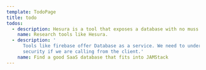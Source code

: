 ```yaml
---
template: TodoPage
title: todo
todos:
  - description: Hesura is a tool that exposes a database with no muss or fuss.
    name: Research tools like Hesura.
  - description: '
      Tools like firebase offer Database as a service. We need to understand
      security if we are calling from the client.'
    name: Find a good SaaS database that fits into JAMStack
---
```

